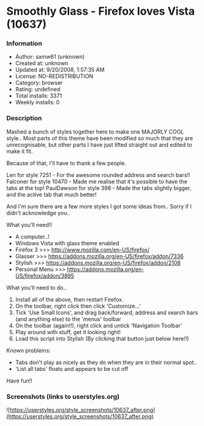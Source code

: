 # Smoothly Glass - Firefox loves Vista (10637)

### Information
- Author: samw61 (unknown)
- Created at: unknown
- Updated at: 9/20/2008, 1:57:35 AM
- License: NO-REDISTRIBUTION
- Category: browser
- Rating: undefined
- Total installs: 3371
- Weekly installs: 0


### Description
Mashed a bunch of styles together here to make one MAJORLY COOL style.. Most parts of this theme have been modified so much that they are unrecognisable, but other parts I have just lifted straight out and edited to make it fit.

Because of that, I'll have to thank a few people.

Len for style 7251 - For the awesome rounded address and search bars!!
Falconer for style 10470 - Made me realise that it's possible to have the tabs at the top!
PaulDawson for style 398 - Made the tabs slightly bigger, and the active tab that much better!

And I'm sure there are a few more styles I got some ideas from.. Sorry if I didn't acknowledge you..


What you'll need!!
- A computer..!
- Windows Vista with glass theme enabled
- Firefox 3 >>> http://www.mozilla.com/en-US/firefox/
- Glasser >>> https://addons.mozilla.org/en-US/firefox/addon/7336
- Stylish >>> https://addons.mozilla.org/en-US/firefox/addon/2108
- Personal Menu >>> https://addons.mozilla.org/en-US/firefox/addon/3895


What you'll need to do..
1. Install all of the above, then restart Firefox.
2. On the toolbar, right click then click 'Customize...'
3. Tick 'Use Small Icons', and drag back/forward, address and search bars (and anything else) to the 'menus' toolbar
4. On the toolbar (again!!), right click and untick 'Navigation Toolbar'
5. Play around with stuff, get it looking right!
6. Load this script into Stylish (By clicking that button just below here!!)


Known problems: 
- Tabs don't play as nicely as they do when they are in their normal spot..
- 'List all tabs' floats and appears to be cut off


Have fun!!


### Screenshots (links to userstyles.org)
![https://userstyles.org/style_screenshots/10637_after.png](https://userstyles.org/style_screenshots/10637_after.png)


